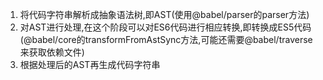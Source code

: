 1. 将代码字符串解析成抽象语法树,即AST(使用@babel/parser的parser方法)
2. 对AST进行处理,在这个阶段可以对ES6代码进行相应转换,即转换成ES5代码(@babel/core的transformFromAstSync方法,可能还需要@babel/traverse来获取依赖文件)
3. 根据处理后的AST再生成代码字符串